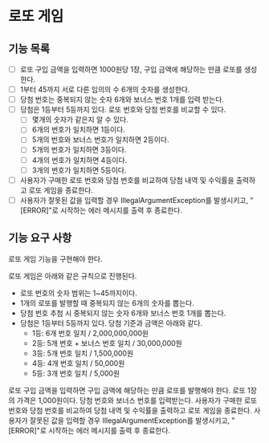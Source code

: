 # 로또 게임

## 기능 목록
- [ ] 로또 구입 금액을 입력하면 1000원당 1장, 구입 금액에 해당하는 만큼 로또를 생성한다.
- [ ] 1부터 45까지 서로 다른 임의의 수 6개의 숫자를 생성한다.
- [ ] 당첨 번호는 중복되지 않는 숫자 6개와 보너스 번호 1개를 입력 받는다.
- [ ] 당첨은 1등부터 5등까지 있다. 로또 번호와 당첨 번호를 비교할 수 있다.
    - [ ] 몇개의 숫자가 같은지 알 수 있다.
    - [ ] 6개의 번호가 일치하면 1등이다.
    - [ ] 5개의 번호와 보너스 번호가 일치하면 2등이다.
    - [ ] 5개의 번호가 일치하면 3등이다.
    - [ ] 4개의 번호가 일치하면 4등이다.
    - [ ] 3개의 번호가 일치하면 5등이다.
- [ ] 사용자가 구매한 로또 번호와 당첨 번호를 비교하여 당첨 내역 및 수익률을 출력하고 로또 게임을 종료한다.
- [ ] 사용자가 잘못된 값을 입력할 경우 IllegalArgumentException를 발생시키고, "[ERROR]"로 시작하는 에러 메시지를 출력 후 종료한다.

## 기능 요구 사항
로또 게임 기능을 구현해야 한다.

로또 게임은 아래와 같은 규칙으로 진행된다.
- 로또 번호의 숫자 범위는 1~45까지이다.
- 1개의 로또를 발행할 때 중복되지 않는 6개의 숫자를 뽑는다.
- 당첨 번호 추첨 시 중복되지 않는 숫자 6개와 보너스 번호 1개를 뽑는다.
- 당첨은 1등부터 5등까지 있다. 당첨 기준과 금액은 아래와 같다.
    - 1등: 6개 번호 일치 / 2,000,000,000원
    - 2등: 5개 번호 + 보너스 번호 일치 / 30,000,000원
    - 3등: 5개 번호 일치 / 1,500,000원
    - 4등: 4개 번호 일치 / 50,000원
    - 5등: 3개 번호 일치 / 5,000원

로또 구입 금액을 입력하면 구입 금액에 해당하는 만큼 로또를 발행해야 한다.
로또 1장의 가격은 1,000원이다.
당첨 번호와 보너스 번호를 입력받는다.
사용자가 구매한 로또 번호와 당첨 번호를 비교하여 당첨 내역 및 수익률을 출력하고 로또 게임을 종료한다.
사용자가 잘못된 값을 입력할 경우 IllegalArgumentException를 발생시키고, "[ERROR]"로 시작하는 에러 메시지를 출력 후 종료한다.